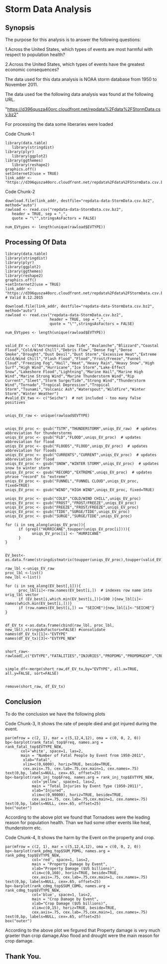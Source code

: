 # Storm Data Analysis

## Synopsis

The purpose for this analysis is to answer the following questions:

1.Across the United States, which types of events are most harmful with respect to population health?

2.Across the United States, which types of events have the greatest economic consequences?

The data used for this data analysis is NOAA storm database from 1950 to November 2011.


The data used foe the following data analysis was found at the following URL.

"https://d396qusza40orc.cloudfront.net/repdata%2Fdata%2FStormData.csv.bz2"

For processing the data some liberaries were loaded

Code Chunk-1

```{r prep-envir}
library(data.table)
   library(stringdist)
library(plyr)
   library(ggplot2)
library(ggthemes)
   library(reshape2)
graphics.off()  
setInternet2(use = TRUE) 
link_addr <- "https://d396qusza40orc.cloudfront.net/repdata%2Fdata%2FStormData.csv.bz2" 
```
Code Chunk-2

```{r load-the-file,cache=TRUE}
download.file(link_addr, destfile="repdata-data-StormData.csv.bz2", method="auto")
rawload <- read.csv("repdata-data-StormData.csv.bz2",
   header = TRUE, sep = ",",
   quote = "\"",stringsAsFactors = FALSE)

num_EVtypes <- length(unique(rawload$EVTYPE))
```

## Processing Of Data

```{r prep-envir}
library(data.table)
library(stringdist)
library(plyr)
library(ggplot2)
library(ggthemes)
library(reshape2)
graphics.off()  
+setInternet2(use = TRUE)
link_addr <- "https://d396qusza40orc.cloudfront.net/repdata%2Fdata%2FStormData.csv.bz2" # Valid 8.12.2015
```


```{r load-the-file,cache=TRUE}
download.file(link_addr, destfile="repdata-data-StormData.csv.bz2", method="auto")
rawload <- read.csv("repdata-data-StormData.csv.bz2",
                    header = TRUE, sep = ",",
                    quote = "\"",stringsAsFactors = FALSE)

num_EVtypes <- length(unique(rawload$EVTYPE))
```

```{r fix-evtype}

valid_EV <- c("Astronomical Low Tide","Avalanche","Blizzard","Coastal Flood","Cold/Wind Chill","Debris Flow","Dense Fog","Dense Smoke","Drought","Dust Devil","Dust Storm","Excessive Heat","Extreme Cold/Wind Chill","Flash Flood","Flood","Frost/Freeze","Funnel Cloud","Freezing Fog","Hail","Heat","Heavy Rain","Heavy Snow","High Surf","High Wind","Hurricane","Ice Storm","Lake-Effect Snow","Lakeshore Flood","Lightning","Marine Hail","Marine High Wind","Marine Strong Wind","Marine Thunderstorm Wind","Rip Current","Sleet","Storm Surge/Tide","Strong Wind","Thunderstorm Wind","Tornado","Tropical Depression","Tropical Storm","Tsunami","Volcanic Ash","Waterspout","Wildfire","Winter Storm","Winter Weather")
#valid_EV_two <- c("Seiche")  # not included - too many false positives


uniqs_EV_raw <- unique(rawload$EVTYPE)  


uniqs_EV_proc <- gsub("TSTM","THUNDERSTORM",uniqs_EV_raw)  # updates abbreviation for thunderstorms
uniqs_EV_proc <- gsub("FLD","FLOOD",uniqs_EV_proc)  # updates abbreviation for flood
uniqs_EV_proc <- gsub("FLOODS","FLOOD",uniqs_EV_proc)  # updates abbreviation for floods
uniqs_EV_proc <- gsub("CURRENTS","CURRENT",uniqs_EV_proc)  # updates abbreviation for flood
uniqs_EV_proc <- gsub("SNOW","WINTER STORM",uniqs_EV_proc)  # updates snow to winter storm
uniqs_EV_proc <- gsub("RECORD","EXTREME",uniqs_EV_proc)  # updates phrase "record" to "extreme"
uniqs_EV_proc <- gsub("FUNNEL","FUNNEL CLOUD",uniqs_EV_proc, fixed=TRUE)  
uniqs_EV_proc <- gsub("WIND","HIGH WIND",uniqs_EV_proc, fixed=TRUE)  

uniqs_EV_proc <- gsub("COLD","COLD/WIND CHILL",uniqs_EV_proc)  
uniqs_EV_proc <- gsub("FROST","FROST/FREEZE",uniqs_EV_proc)  
uniqs_EV_proc <- gsub("FREEZE","FROST/FREEZE",uniqs_EV_proc)  
uniqs_EV_proc <- gsub("TIDE","SURGE/TIDE",uniqs_EV_proc)  
uniqs_EV_proc <- gsub("SURGE","SURGE/TIDE",uniqs_EV_proc)   

for (i in seq_along(uniqs_EV_proc)){
      if (grepl("HURRICANE",toupper(uniqs_EV_proc[i]))){
            uniqs_EV_proc[i] <- "HURRICANE"
      }
}


EV_best<-as.data.frame(stringdistmatrix(toupper(uniqs_EV_proc),toupper(valid_EV),useNames="strings"))

raw_lbl <-uniqs_EV_raw
proc_lbl <-list()
new_lbl <-list()

for (i in seq_along(EV_best[,1])){
      proc_lbl[i]<-row.names(EV_best[i,])  # indexes row name into orig_lbl vector
      if (EV_best[i,which.min(EV_best[i,])]<100 ){new_lbl[i]<-names(which.min(EV_best[i,]))}
      if (row.names(EV_best[i,]) == "SEICHE"){new_lbl[i]<-"SEICHE"}  
}


df_EV_tx <-as.data.frame(cbind(raw_lbl, proc_lbl, new_lbl),stringsAsFactors=FALSE) #consolidate 
names(df_EV_tx)[1]<-"EVTYPE"
names(df_EV_tx)[3]<-"EVTYPE_NEW"


short_raw<-rawload[,c("EVTYPE","FATALITIES","INJURIES","PROPDMG","PROPDMGEXP","CROPDMG","CROPDMGEXP")]


simple_df<-merge(short_raw,df_EV_tx,by="EVTYPE", all.x=TRUE, all.y=FALSE, sort=FALSE)


remove(short_raw, df_EV_tx)  

```


## Conclusion

To do the conclusion we have the following plots

Code Chunk-3, It shows the rate of people died and got injured during the event.

```{r plot1, fig.height=15, fig.width=10,fig.align='right'}
par(mfrow = c(2, 1), mar = c(5,12,4,12), oma = c(0, 0, 2, 0))
bp<-barplot(rank_fatal_top$Freq, names.arg = rank_fatal_top$EVTYPE_NEW,
       col='white', space=1, las=2,
       main = "Number of Fatal People by Event from 1950-2011",
        xlab="Fatal",
        xlim=c(0,6000), horiz=TRUE, beside=TRUE,
        cex.axis=.75, cex.lab=.75,cex.main=1, cex.names=.75)
text(0,bp, labels=NULL, cex=.65, offset=25)
bp<-barplot(rank_inj_top$Freq, names.arg = rank_inj_top$EVTYPE_NEW,
            col='yellow', space=1, las=2,
            main = "Total Injuries by Event Type (1950-2011)",
            xlab="Injured",
            xlim=c(0,90000), horiz=TRUE, beside=TRUE,
            cex.axis=.75, cex.lab=.75,cex.main=1, cex.names=.75)
text(0,bp, labels=NULL, cex=.65, offset=25)
box("outer")
```
According to the above plot we found that Tornadoes were the leading reason for population health. Than we had some other events like heat, thunderstorm etc.

Code Chunk-4, It shows the harm by the Event on the property and crop.

```{r plot2,fig.height=15, fig.width=10,fig.align='right'}
par(mfrow = c(2, 1), mar = c(5,12,4,12), oma = c(0, 0, 2, 0))
bp<-barplot(rank_pdmg_top$SUM_PDMG, names.arg = rank_pdmg_top$EVTYPE_NEW,
            col='red', space=1, las=2,
            main = "Property Damage by Event",
            xlab="Property Damage ($US billions)",
            xlim=c(0,160), horiz=TRUE, beside=TRUE,
            cex.axis=.75, cex.lab=.75,cex.main=1, cex.names=.75)
text(0,bp, labels=NULL, cex=.65, offset=25)
bp<-barplot(rank_cdmg_top$SUM_CDMG, names.arg = rank_cdmg_top$EVTYPE_NEW,
            col='blue', space=1, las=2,
            main = "Crop Damage by Event",
            xlab="Crop Damage ($US billions)",
            xlim=c(0,15), horiz=TRUE, beside=TRUE,
            cex.axis=.75, cex.lab=.75,cex.main=1, cex.names=.75)
text(0,bp, labels=NULL, cex=.65, offset=25)
box("outer")
```

According to the above plot we firgured that Property damage is very much graeter than crop damage.Also flood and drought were the main reason for crop damage.

## Thank You.
